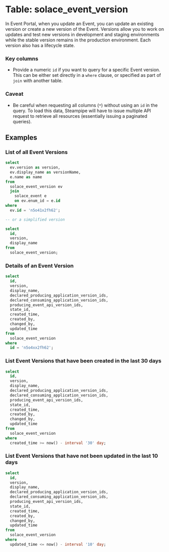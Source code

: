 # Table: solace_event_version

In Event Portal, when you update an Event, you can update an existing version or create a new version of the Event. Versions allow you to work on updates and test new versions in development and staging environments while the stable version remains in the production environment. Each version also has a lifecycle state. 

### Key columns
- Provide a numeric `id` if you want to query for a specific Event version. This can be either set directly in a `where` clause, or specified as part of `join` with another table.

### Caveat
- Be careful when requesting all columns (`*`) without using an `id` in the query. To load this data, Steampipe will have to issue multiple API request to retrieve all resources (essentially issuing a paginated queries).

## Examples

### List of all Event Versions

```sql
select
  ev.version as version,
  ev.display_name as versionName,
  e.name as name 
from
  solace_event_version ev 
  join
    solace_event e 
    on ev.enum_id = e.id 
where
  ev.id = 'n5o41x2fh62';

-- or a simplified version

select
  id, 
  version, 
  display_name
from
  solace_event_version;
```

### Details of an Event Version

```sql
select
  id, 
  version, 
  display_name,
  declared_producing_application_version_ids,
  declared_consuming_application_version_ids,
  producing_event_api_version_ids,
  state_id,
  created_time,
  created_by,
  changed_by,
  updated_time
from
  solace_event_version
where
  id = 'n5o4xx2fh62';
```

### List Event Versions that have been created in the last 30 days

```sql
select
  id, 
  version, 
  display_name,
  declared_producing_application_version_ids,
  declared_consuming_application_version_ids,
  producing_event_api_version_ids,
  state_id,
  created_time,
  created_by,
  changed_by,
  updated_time
from
  solace_event_version
where
  created_time >= now() - interval '30' day;
```

### List Event Versions that have not been updated in the last 10 days

```sql
select
  id,
  version, 
  display_name,
  declared_producing_application_version_ids,
  declared_consuming_application_version_ids,
  producing_event_api_version_ids,
  state_id,
  created_time,
  created_by,
  changed_by,
  updated_time
from
  solace_event_version
where
  updated_time <= now() - interval '10' day;
```